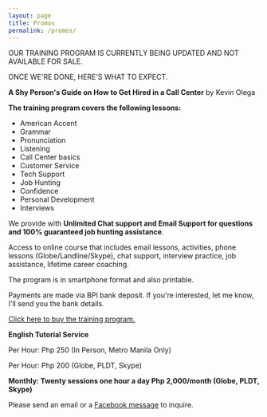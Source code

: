 ```yaml
---
layout: page
title: Promos
permalink: /promos/
---
```


OUR TRAINING PROGRAM IS CURRENTLY BEING UPDATED AND NOT AVAILABLE FOR SALE.

ONCE WE'RE DONE, HERE'S WHAT TO EXPECT.

**A Shy Person's Guide on How to Get Hired in a Call Center** by Kevin Olega

**The training program covers the following lessons:** 

- American Accent
- Grammar
- Pronunciation
- Listening
- Call Center basics 
- Customer Service
- Tech Support 
- Job Hunting
- Confidence
- Personal Development
- Interviews 

We provide with **Unlimited Chat support and Email Support for questions and 100% guaranteed job hunting assistance**.

Access to online course that includes email lessons, activities, phone lessons (Globe/Landline/Skype), chat support, interview practice, job assistance, lifetime career coaching.

The program is in smartphone format and also printable. 

Payments are made via BPI bank deposit. If you're interested, let me know, I'll send you the bank details.

[Click here to buy the training program.](https://goo.gl/forms/M1MbBbdhieN7Ouvc2)

**English Tutorial Service**

Per Hour: Php 250 (In Person, Metro Manila Only)

Per Hour: Php 200 (Globe, PLDT, Skype)

**Monthly: Twenty sessions one hour a day Php 2,000/month (Globe, PLDT, Skype)** 


Please send an email or a [Facebook message](https://www.facebook.com/callcentertrainingtips/) to inquire.

